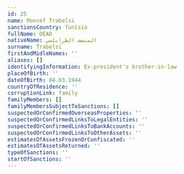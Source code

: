 ```yaml
---
id: 25
name: Moncef Trabelsi
sanctionsCountry: Tunisia
fullName: DEAD
nativeName: المنصف الطرابلسي
surname: Trabelsi
firstAndMidleNames: ''
aliases: []
identifyingInformation: Ex-president's brother-in-law
placeOfBirth: ''
dateOfBirth: 04.03.1944
countryOfResidence: ''
corruptionLink: family
familyMembers: []
familyMembersSubjectToSanctions: []
suspectedOrConfirmedOverseasProperties: ''
suspectedOrConfirmedLinksToLegalEntities: ''
suspectedOrConfirmedLinksToBankAccounts: ''
suspectedOrConfirmedLinksToOtherAssets: ''
estimatesOfAssetsFrozenOrConfiscated: ''
estimatesOfAssetsReturned: ''
typeOfSanctions: ''
startOfSanctions: ''
---
```

  
